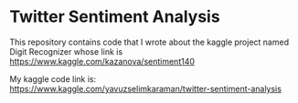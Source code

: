 # Twitter Sentiment Analysis
This repository contains code that I wrote about the kaggle project named Digit Recognizer whose link is https://www.kaggle.com/kazanova/sentiment140

My kaggle code link is: https://www.kaggle.com/yavuzselimkaraman/twitter-sentiment-analysis

